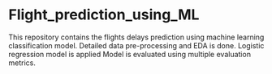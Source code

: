# Flight_prediction_using_ML
This repository contains the flights delays prediction using machine learning classification model. 
Detailed data pre-processing and EDA is done.
Logistic regression model is applied
Model is evaluated using multiple evaluation metrics.
